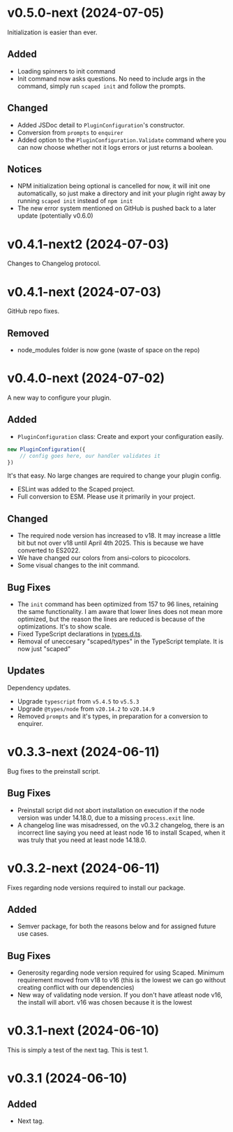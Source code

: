 # v0.5.0-next (2024-07-05)

Initialization is easier than ever.

## Added

- Loading spinners to init command
- Init command now asks questions. No need to include args in the command, simply run `scaped init` and follow the prompts.

## Changed

- Added JSDoc detail to `PluginConfiguration`'s constructor.
- Conversion from `prompts` to `enquirer`
- Added option to the `PluginConfiguration.Validate` command where you can now choose whether not it logs errors or just returns a boolean.

## Notices

- NPM initialization being optional is cancelled for now, it will init one automatically, so just make a directory and init your plugin right away by running `scaped init` instead of `npm init`
- The new error system mentioned on GitHub is pushed back to a later update (potentially v0.6.0)

# v0.4.1-next2 (2024-07-03)

Changes to Changelog protocol.

# v0.4.1-next (2024-07-03)

GitHub repo fixes.

## Removed

- node_modules folder is now gone (waste of space on the repo)

# v0.4.0-next (2024-07-02)

A new way to configure your plugin.

## Added

- `PluginConfiguration` class: Create and export your configuration easily.

```js
new PluginConfiguration({
    // config goes here, our handler validates it
})
```
It's that easy. No large changes are required to change your plugin config.
- ESLint was added to the Scaped project.
- Full conversion to ESM. Please use it primarily in your project.

## Changed

- The required node version has increased to v18. It may increase a little bit but not over v18 until April 4th 2025. This is because we have converted to ES2022.
- We have changed our colors from ansi-colors to picocolors.
- Some visual changes to the init command.

## Bug Fixes

- The `init` command has been optimized from 157 to 96 lines, retaining the same functionality. I am aware that lower lines does not mean more optimized, but the reason the lines are reduced is because of the optimizations. It's to show scale.
- Fixed TypeScript declarations in [types.d.ts](./types.d.ts).
- Removal of uneccesary "scaped/types" in the TypeScript template. It is now just "scaped"

## Updates

Dependency updates.

- Upgrade `typescript` from `v5.4.5` to `v5.5.3`
- Upgrade `@types/node` from `v20.14.2` to `v20.14.9`
- Removed `prompts` and it's types, in preparation for a conversion to enquirer.

# v0.3.3-next (2024-06-11)

Bug fixes to the preinstall script.

## Bug Fixes

- Preinstall script did not abort installation on execution if the node version was under 14.18.0, due to a missing `process.exit` line.
- A changelog line was misadressed, on the v0.3.2 changelog, there is an incorrect line saying you need at least node 16 to install Scaped, when it was truly that you need at least node 14.18.0.

# v0.3.2-next (2024-06-11)

Fixes regarding node versions required to install our package.

## Added

- Semver package, for both the reasons below and for assigned future use cases.

## Bug Fixes

- Generosity regarding node version required for using Scaped. Minimum requirement moved from v18 to v16 (this is the lowest we can go without creating conflict with our dependencies)
- New way of validating node version. If you don't have atleast node v16, the install will abort. v16 was chosen because it is the lowest 

# v0.3.1-next (2024-06-10)

This is simply a test of the next tag. This is test 1.

# v0.3.1 (2024-06-10)

## Added

- Next tag.